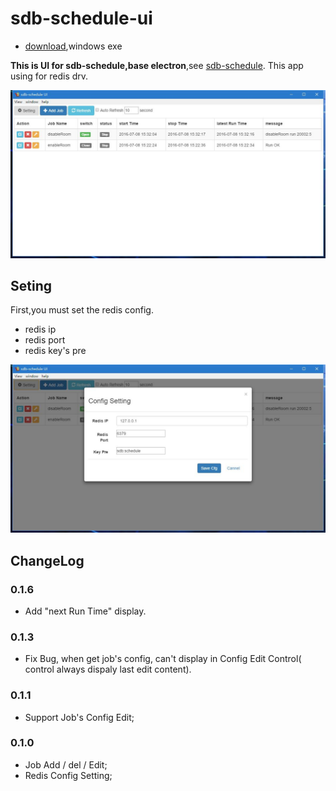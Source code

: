 # sdb-schedule-ui

- [download],windows exe

**This is UI for sdb-schedule,base electron**,see [sdb-schedule]. This app using for redis drv.

![Main][idMain]


## Seting
First,you must set the redis config. 
- redis ip
- redis port
- redis key's pre

![Setting][idSet]

## ChangeLog
### 0.1.6
- Add "next Run Time" display.

### 0.1.3
- Fix Bug, when get job's config, can't display in Config Edit Control( control always dispaly last edit content).

### 0.1.1
- Support Job's Config Edit;

### 0.1.0
- Job Add / del / Edit;
- Redis Config Setting;



[sdb-schedule]: https://github.com/shudingbo/sdb-schedule
[download]: https://github.com/shudingbo/sdb-public/blob/master/sdb-schedule-ui/sdb-schedule-ui.7z
[idMain]: https://github.com/shudingbo/sdb-public/blob/master/sdb-schedule-ui/main.jpg  "Main"
[idSet]: https://github.com/shudingbo/sdb-public/blob/master/sdb-schedule-ui/setting.jpg  "Setting"
          